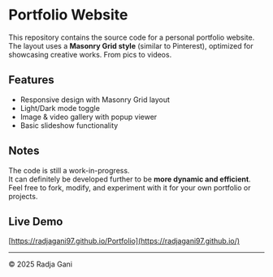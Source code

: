 # Portfolio Website

This repository contains the source code for a personal portfolio website.  
The layout uses a **Masonry Grid style** (similar to Pinterest), optimized for showcasing creative works. From pics to videos. 

## Features
- Responsive design with Masonry Grid layout  
- Light/Dark mode toggle  
- Image & video gallery with popup viewer  
- Basic slideshow functionality  

## Notes
The code is still a work-in-progress.  
It can definitely be developed further to be **more dynamic and efficient**.  
Feel free to fork, modify, and experiment with it for your own portfolio or projects.  

## Live Demo
[https://radjagani97.github.io/Portfolio](https://radjagani97.github.io/)

---
© 2025 Radja Gani
